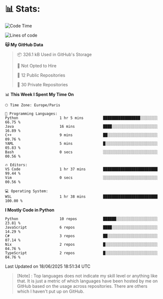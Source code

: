 

<h1>📊 Stats:</h1>

<!--START_SECTION:waka-->
![Code Time](http://img.shields.io/badge/Code%20Time-940%20hrs%2056%20mins-blue)

![Lines of code](https://img.shields.io/badge/From%20Hello%20World%20I%27ve%20Written-6.6%20million%20lines%20of%20code-blue)

**🐱 My GitHub Data** 

> 📦 326.1 kB Used in GitHub's Storage 
 > 
> 🚫 Not Opted to Hire
 > 
> 📜 12 Public Repositories 
 > 
> 🔑 30 Private Repositories 
 > 
📊 **This Week I Spent My Time On** 

```text
🕑︎ Time Zone: Europe/Paris

💬 Programming Languages: 
Python                   1 hr 5 mins         █████████████████░░░░░░░░   66.75 % 
Java                     16 mins             ████░░░░░░░░░░░░░░░░░░░░░   16.89 % 
C++                      9 mins              ██░░░░░░░░░░░░░░░░░░░░░░░   09.76 % 
YAML                     5 mins              █░░░░░░░░░░░░░░░░░░░░░░░░   05.83 % 
Bash                     0 secs              ░░░░░░░░░░░░░░░░░░░░░░░░░   00.56 % 

🔥 Editors: 
VS Code                  1 hr 37 mins        █████████████████████████   99.44 % 
Vim                      0 secs              ░░░░░░░░░░░░░░░░░░░░░░░░░   00.56 % 

💻 Operating System: 
WSL                      1 hr 38 mins        █████████████████████████   100.00 % 
```

**I Mostly Code in Python** 

```text
Python                   10 repos            ██████░░░░░░░░░░░░░░░░░░░   23.81 % 
JavaScript               6 repos             ████░░░░░░░░░░░░░░░░░░░░░   14.29 % 
C#                       3 repos             ██░░░░░░░░░░░░░░░░░░░░░░░   07.14 % 
Nix                      2 repos             █░░░░░░░░░░░░░░░░░░░░░░░░   04.76 % 
TypeScript               2 repos             █░░░░░░░░░░░░░░░░░░░░░░░░   04.76 % 
```




 Last Updated on 18/06/2025 18:51:34 UTC
<!--END_SECTION:waka-->

 > [Note] : Top languages does not indicate my skill level or anything like that. It is just a metric of which languages have been hosted by me on GitHub based on the usage across repositories. There are others which I haven't put up on GitHub.</span>
